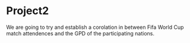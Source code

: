 # Project2
We are going to try and establish a corolation in between Fifa World Cup match attendences and the GPD of the participating nations.
